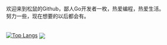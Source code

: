 欢迎来到松鼠的Github，鄙人Go开发者一枚，热爱编程，热爱生活。<br>
努力一些，现在想要的以后都会有。
<br>
<br>
<br>
[![Top Langs](https://github-readme-stats.vercel.app/api/top-langs/?username=anuraghazra&layout=donut)](https://github.com/anuraghazra/github-readme-stats)
<img align="center" src="https://github-readme-stats.vercel.app/api?username=squirrel-ayu&show_icons=true&theme=radical" />
